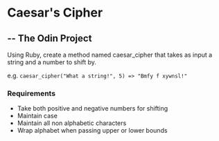 # Caesar's Cipher
## -- The Odin Project

Using Ruby, create a method named caesar_cipher that takes as input a string and a number to shift by.

e.g. `caesar_cipher("What a string!", 5) => "Bmfy f xywnsl!"`

### Requirements

- Take both positive and negative numbers for shifting
- Maintain case
- Maintain all non alphabetic characters
- Wrap alphabet when passing upper or lower bounds

